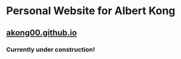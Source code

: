 # Personal Website for Albert Kong
## [akong00.github.io](https://akong00.github.io "Albert Kong's Website")

### Currently under construction!
